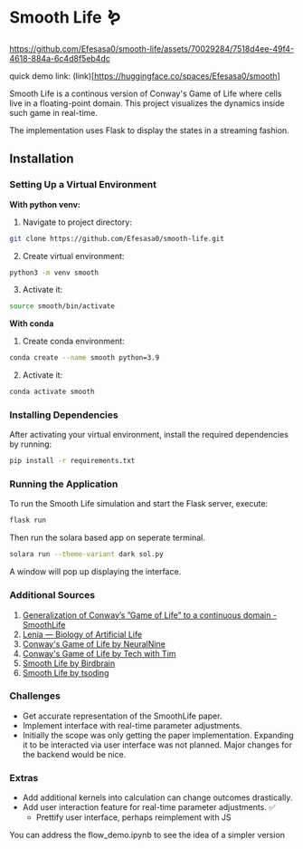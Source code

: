 # Smooth Life 🪱

https://github.com/Efesasa0/smooth-life/assets/70029284/7518d4ee-49f4-4618-884a-6c4d8f5eb4dc

quick demo link: (link)[https://huggingface.co/spaces/Efesasa0/smooth]

Smooth Life is a continous version of Conway's Game of Life where cells live in a floating-point domain. This project visualizes the dynamics inside such game in real-time.

The implementation uses Flask to display the states in a streaming fashion.

## Installation

### Setting Up a Virtual Environment

**With python venv:**

1. Navigate to project directory:

```bash
git clone https://github.com/Efesasa0/smooth-life.git
```

2. Create virtual environment:

```bash
python3 -m venv smooth
```

3. Activate it:

```bash
source smooth/bin/activate

```

**With conda**

1. Create conda environment:

```bash
conda create --name smooth python=3.9
```

2. Activate it:

```bash
conda activate smooth

```

### Installing Dependencies

After activating your virtual environment, install the required dependencies by running:

```bash
pip install -r requirements.txt
```

### Running the Application
To run the Smooth Life simulation and start the Flask server, execute:

```bash
flask run
```

Then run the solara based app on seperate terminal.

```bash
solara run --theme-variant dark sol.py
```

A window will pop up displaying the interface.

### Additional Sources

1. [Generalization of Conway’s ”Game of Life” to a continuous domain - SmoothLife](https://arxiv.org/pdf/1111.1567.pdf)
2. [Lenia — Biology of Artificial Life](https://arxiv.org/pdf/1812.05433.pdf)
3. [Conway's Game of Life by NeuralNine](https://www.youtube.com/watch?v=cRWg2SWuXtM&ab_channel=NeuralNine)
4. [Conway's Game of Life by Tech with Tim](https://www.youtube.com/watch?v=YDKuknw9WGs&t=459s&ab_channel=TechWithTim)
5. [Smooth Life by Birdbrain](https://www.youtube.com/watch?v=6kiBYjvyojQ&ab_channel=Birdbrain)
6. [Smooth Life by tsoding](https://github.com/tsoding/SmoothLife)

### Challenges

* Get accurate representation of the SmoothLife paper.
* Implement interface with real-time parameter adjustments.
* Initially the scope was only getting the paper implementation. Expanding it to be interacted via user interface was not planned. Major changes for the backend would be nice.

### Extras

* Add additional kernels into calculation can change outcomes drastically.
* Add user interaction feature for real-time parameter adjustments. ✅
    * Prettify user interface, perhaps reimplement with JS

You can address the flow_demo.ipynb to see the idea of a simpler version
